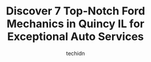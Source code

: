 ---
layout: ampstory
image: https://images.unsplash.com/photo-1607120349427-e3146fe0a68f?ixlib=rb-4.0.3&ixid=MnwxMjA3fDB8MHxwaG90by1wYWdlfHx8fGVufDB8fHx8&auto=format&fit=crop&w=640&h=853&q=80
author: techidn
featured: false
description: When it comes to maintaining and repairing your vehicle in Quincy IL, USA, you deserve nothing but the best. Thats why the 7 best Ford Mechanic in the area are here to offer their expertise
title: Discover 7 Top-Notch Ford Mechanics in Quincy IL for Exceptional Auto Services
cover:
   title: Discover 7 Top-Notch Ford Mechanics in Quincy IL for Exceptional Auto Services
   subtitle: Rickpate
   background: https://images.unsplash.com/photo-1607120349427-e3146fe0a68f?ixlib=rb-4.0.3&ixid=MnwxMjA3fDB8MHxwaG90by1wYWdlfHx8fGVufDB8fHx8&auto=format&fit=crop&w=640&h=853&q=80

pages: 
 - layout: thirds
   top: <h1>#1 Summy Tire and Auto Service</h1>
   bottom: "<p>Phenomenal service! We came down from Canada to visit our son and hit something bending a rim and wrecking a tire. Chad and his crew went above and beyond to get us back </p>"
   background: https://www.knot35.com/toplist/wp-content/uploads/2023/06/best-ford-mechanic-1-in-quincy-il-1685841571.jpeg
   backgroundblur: true
 - layout: thirds
   top: <h1>#2 Shottenkirk Toyota Service</h1>
   bottom: "<p>5333 Broadway St, Quincy, IL 62305, United States</p>"
   background: https://www.knot35.com/toplist/wp-content/uploads/2023/06/best-ford-mechanic-2-in-quincy-il-1685841571.jpeg
   cta:
      link: https://www.knot35.com/toplist/discover-7-top-notch-ford-mechanics-in-quincy-il-for-exceptional-auto-services/
      text: Discover 7 Top-Notch Ford Mechanics in Quincy IL for Exceptional Auto Services
 - layout: thirds
   top: <h1>#3 Elligsen Automotive, Inc.</h1>
   bottom: "<p>734 Locust St, Quincy, IL 62301, United States</p>"
   background: https://www.knot35.com/toplist/wp-content/uploads/2023/06/best-ford-mechanic-3-in-quincy-il-1685841572.jpeg
   cta:
      link: https://www.knot35.com/toplist/discover-7-top-notch-ford-mechanics-in-quincy-il-for-exceptional-auto-services/
      text: Discover 7 Top-Notch Ford Mechanics in Quincy IL for Exceptional Auto Services
 - layout: thirds
   top: <h1>#4 Niehaus Auto, Inc.</h1>
   bottom: "<p>3507 S Glendale Dr, Quincy, IL 62301, United States</p>"
   background: https://images.unsplash.com/photo-1552083974-186346191183?ixlib=rb-4.0.3&ixid=MnwxMjA3fDB8MHxwaG90by1wYWdlfHx8fGVufDB8fHx8&auto=format&fit=crop&w=640&h=853&q=80
   cta:
      link: https://www.knot35.com/toplist/discover-7-top-notch-ford-mechanics-in-quincy-il-for-exceptional-auto-services/
      text: Discover 7 Top-Notch Ford Mechanics in Quincy IL for Exceptional Auto Services
 - layout: thirds
   top: <h1>#5 Exhaust & Auto Center Inc</h1>
   bottom: "<p>800 N 24th St, Quincy, IL 62301, United States</p>"
   background: https://images.unsplash.com/photo-1462556791646-c201b8241a94?ixlib=rb-4.0.3&ixid=MnwxMjA3fDB8MHxwaG90by1wYWdlfHx8fGVufDB8fHx8&auto=format&fit=crop&w=640&h=853&q=80
   cta:
      link: https://www.knot35.com/toplist/discover-7-top-notch-ford-mechanics-in-quincy-il-for-exceptional-auto-services/
      text: Discover 7 Top-Notch Ford Mechanics in Quincy IL for Exceptional Auto Services
 - layout: thirds
   top: <h1>#6 Spring Street Automotive</h1>
   bottom: "<p>1701 Spring St, Quincy, IL 62301, United States</p>"
   background: https://images.unsplash.com/photo-1533735380053-eb8d0759b24a?ixlib=rb-4.0.3&ixid=MnwxMjA3fDB8MHxwaG90by1wYWdlfHx8fGVufDB8fHx8&auto=format&fit=crop&w=640&h=853&q=80
   cta:
      link: https://www.knot35.com/toplist/discover-7-top-notch-ford-mechanics-in-quincy-il-for-exceptional-auto-services/
      text: Discover 7 Top-Notch Ford Mechanics in Quincy IL for Exceptional Auto Services
 - layout: thirds
   top: <h1>#7 Booher Automotive & Align Services</h1>
   bottom: "<p>2529 Locust St, Quincy, IL 62301, United States</p>"
   background: https://images.unsplash.com/photo-1595364397663-fca4f075d796?ixlib=rb-4.0.3&ixid=MnwxMjA3fDB8MHxwaG90by1wYWdlfHx8fGVufDB8fHx8&auto=format&fit=crop&w=640&h=853&q=80
   cta:
      link: https://www.knot35.com/toplist/discover-7-top-notch-ford-mechanics-in-quincy-il-for-exceptional-auto-services/
      text: Discover 7 Top-Notch Ford Mechanics in Quincy IL for Exceptional Auto Services
 - layout: thirds
   middle: Continue reading...
   background: https://images.unsplash.com/photo-1597773150796-e5c14ebecbf5?ixlib=rb-4.0.3&ixid=MnwxMjA3fDB8MHxwaG90by1wYWdlfHx8fGVufDB8fHx8&auto=format&fit=crop&w=640&h=853&q=80
   cta:
      link: https://www.knot35.com/toplist/discover-7-top-notch-ford-mechanics-in-quincy-il-for-exceptional-auto-services/
      text: Discover 7 Top-Notch Ford Mechanics in Quincy IL for Exceptional Auto Services
      
---